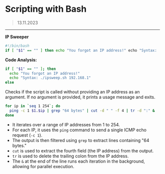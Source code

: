 # Scripting with Bash
> 13.11.2023
---

**IP Sweeper**
```bash
#!/bin/bash
if [ "$1" == "" ] then echo "You forgot an IP address!" echo "Syntax: ./ipsweep.sh 192.168.1" else for ip in `seq 1 254`; do ping -c 1 $1.$ip | grep "64 bytes" | cut -d " " -f 4 | tr -d ":" & done fi
```

**Code Analysis:**
```bash
if [ "$1" == "" ]; then
  echo "You forgot an IP address!"
  echo "Syntax: ./ipsweep.sh 192.168.1"
else
```

Checks if the script is called without providing an IP address as an argument. If no argument is provided, it prints a usage message and exits.

```bash
for ip in `seq 1 254`; do
  ping -c 1 $1.$ip | grep "64 bytes" | cut -d " " -f 4 | tr -d ":" &
done
```

- It iterates over a range of IP addresses from 1 to 254.
- For each IP, it uses the `ping` command to send a single ICMP echo request (`-c 1`).
- The output is then filtered using `grep` to extract lines containing "64 bytes."
- `cut` is used to extract the fourth field (the IP address) from the output.
- `tr` is used to delete the trailing colon from the IP address.
- The `&` at the end of the line runs each iteration in the background, allowing for parallel execution.

